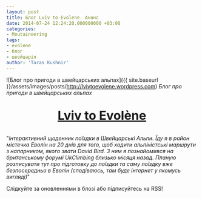 ```yaml
---
layout: post
title: Блог Lviv to Evolene. Анонс
date: 2014-07-24 12:24:20.000000000 +03:00
categories:
- Moutaineering
tags:
- evolene
- блог
- швейцарія
author: 'Taras Kushnir'
---
```


![Блог про пригоди в швейцарських альпах]({{ site.baseurl }}/assets/images/posts/http://lvivtoevolene.wordpress.com)
*Блог про пригоди в швейцарських альпах*
<p style="text-align: center; font-size: 24pt; font-weight: bold;"><a title="Adventures in Evolène, Switzerland" href="http://lvivtoevolene.wordpress.com" target="_blank">Lviv to Evolène</a>

"<em>інтерактивний щоденник поїздки в Швейцарські Альпи. Їду я в район містечка Еволін на 20 днів для того, щоб ходити альпіністські маршрути з напарником, якого звати David Bird. З ним я познайомився на британському форумі UkClimbing близько місяця назад. Планую розписувати тут про підготовку до поїздки та саму поїздку вже безпосередньо в Еволін (сподіваюсь, там буде інтернет у якомусь вигляді)</em>"

Слідкуйте за оновленнями в блозі або підписуйтесь на RSS!
